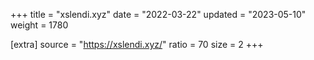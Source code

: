 +++
title = "xslendi.xyz"
date = "2022-03-22"
updated = "2023-05-10"
weight = 1780

[extra]
source = "https://xslendi.xyz/"
ratio = 70
size = 2
+++
